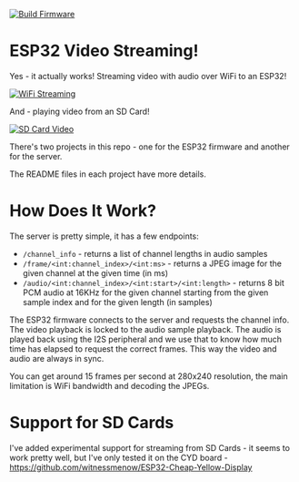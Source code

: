 [![Build Firmware](https://github.com/atomic14/esp32-tv/actions/workflows/build_firmware.yml/badge.svg)](https://github.com/atomic14/esp32-tv/actions/workflows/build_firmware.yml)

# ESP32 Video Streaming!

Yes - it actually works! Streaming video with audio over WiFi to an ESP32!

[![WiFi Streaming](https://img.youtube.com/vi/G6MROvlLeKE/0.jpg)](https://www.youtube.com/watch?v=G6MROvlLeKE)

And - playing video from an SD Card!

[![SD Card Video](https://img.youtube.com/vi/dWgjsJtlbpA/0.jpg)](https://www.youtube.com/watch?v=dWgjsJtlbpA)

There's two projects in this repo - one for the ESP32 firmware and another for the server.

The README files in each project have more details.

# How Does It Work?

The server is pretty simple, it has a few endpoints:

- `/channel_info` - returns a list of channel lengths in audio samples
- `/frame/<int:channel_index>/<int:ms>` - returns a JPEG image for the given channel at the given time (in ms)
- `/audio/<int:channel_index>/<int:start>/<int:length>` - returns 8 bit PCM audio at 16KHz for the given channel starting from the given sample index and for the given length (in samples)

The ESP32 firmware connects to the server and requests the channel info. The video playback is locked to the audio sample playback. The audio is played back using the I2S peripheral and we use that to know how much time has elapsed to request the correct frames. This way the video and audio are always in sync.

You can get around 15 frames per second at 280x240 resolution, the main limitation is WiFi bandwidth and decoding the JPEGs.

# Support for SD Cards

I've added experimental support for streaming from SD Cards - it seems to work pretty well, but I've only tested it on the CYD board - https://github.com/witnessmenow/ESP32-Cheap-Yellow-Display
